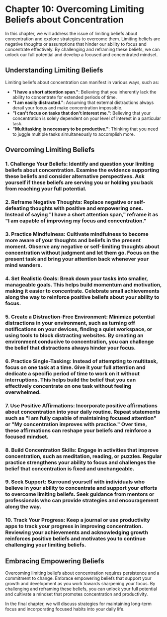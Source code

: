 Chapter 10: Overcoming Limiting Beliefs about Concentration
===========================================================

In this chapter, we will address the issue of limiting beliefs about concentration and explore strategies to overcome them. Limiting beliefs are negative thoughts or assumptions that hinder our ability to focus and concentrate effectively. By challenging and reframing these beliefs, we can unlock our full potential and develop a focused and concentrated mindset.

Understanding Limiting Beliefs
------------------------------

Limiting beliefs about concentration can manifest in various ways, such as:

* **"I have a short attention span."**: Believing that you inherently lack the ability to concentrate for extended periods of time.
* **"I am easily distracted."**: Assuming that external distractions always derail your focus and make concentration impossible.
* **"I can't focus on tasks that don't interest me."**: Believing that your concentration is solely dependent on your level of interest in a particular task.
* **"Multitasking is necessary to be productive."**: Thinking that you need to juggle multiple tasks simultaneously to accomplish more.

Overcoming Limiting Beliefs
---------------------------

### 1. **Challenge Your Beliefs**: Identify and question your limiting beliefs about concentration. Examine the evidence supporting these beliefs and consider alternative perspectives. Ask yourself if these beliefs are serving you or holding you back from reaching your full potential.

### 2. **Reframe Negative Thoughts**: Replace negative or self-defeating thoughts with positive and empowering ones. Instead of saying "I have a short attention span," reframe it as "I am capable of improving my focus and concentration."

### 3. **Practice Mindfulness**: Cultivate mindfulness to become more aware of your thoughts and beliefs in the present moment. Observe any negative or self-limiting thoughts about concentration without judgment and let them go. Focus on the present task and bring your attention back whenever your mind wanders.

### 4. **Set Realistic Goals**: Break down your tasks into smaller, manageable goals. This helps build momentum and motivation, making it easier to concentrate. Celebrate small achievements along the way to reinforce positive beliefs about your ability to focus.

### 5. **Create a Distraction-Free Environment**: Minimize potential distractions in your environment, such as turning off notifications on your devices, finding a quiet workspace, or using tools to block distracting websites. By creating an environment conducive to concentration, you can challenge the belief that distractions always hinder your focus.

### 6. **Practice Single-Tasking**: Instead of attempting to multitask, focus on one task at a time. Give it your full attention and dedicate a specific period of time to work on it without interruptions. This helps build the belief that you can effectively concentrate on one task without feeling overwhelmed.

### 7. **Use Positive Affirmations**: Incorporate positive affirmations about concentration into your daily routine. Repeat statements such as "I am fully capable of maintaining focused attention" or "My concentration improves with practice." Over time, these affirmations can reshape your beliefs and reinforce a focused mindset.

### 8. **Build Concentration Skills**: Engage in activities that improve concentration, such as meditation, reading, or puzzles. Regular practice strengthens your ability to focus and challenges the belief that concentration is fixed and unchangeable.

### 9. **Seek Support**: Surround yourself with individuals who believe in your ability to concentrate and support your efforts to overcome limiting beliefs. Seek guidance from mentors or professionals who can provide strategies and encouragement along the way.

### 10. **Track Your Progress**: Keep a journal or use productivity apps to track your progress in improving concentration. Reviewing your achievements and acknowledging growth reinforces positive beliefs and motivates you to continue challenging your limiting beliefs.

Embracing Empowering Beliefs
----------------------------

Overcoming limiting beliefs about concentration requires persistence and a commitment to change. Embrace empowering beliefs that support your growth and development as you work towards sharpening your focus. By challenging and reframing these beliefs, you can unlock your full potential and cultivate a mindset that promotes concentration and productivity.

In the final chapter, we will discuss strategies for maintaining long-term focus and incorporating focused habits into your daily life.
